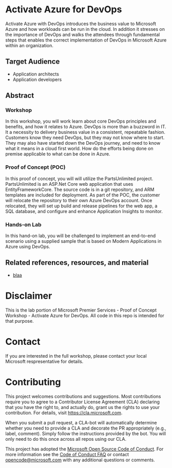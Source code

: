 # Activate Azure for DevOps
Activate Azure with DevOps introduces the business value to Microsoft Azure and how workloads can be run in the cloud. In addition it stresses on the importance of DevOps and walks the attendees through fundamental steps that enables the correct implementation of DevOps in Microsoft Azure within an organization.

## Target Audience

- Application architects
- Application developers

## Abstract

### Workshop

In this workshop, you will work learn about core DevOps principles and benefits, and how it relates to Azure. DevOps is more than a buzzword in IT. It a necessity to delivery business value in a consistent, repeatable fashion. Customers know they need DevOps, but they may not know where to start. They may also have started down the DevOps journey, and need to know what it means in a cloud first world. How do the efforts being done on premise applicable to what can be done in Azure.

### Proof of Concept (POC)

In this proof of concept, you will will utilize the PartsUnlimited project. PartsUnlimited is an ASP.Net Core web application that uses EntityFrameworkCore. The source code is in a git repository, and ARM templates are included for deployment. As part of the POC, the customer will relocate the repository to their own Azure DevOps account. Once relocated, they will set up build and release pipelines for the web app, a SQL database, and configure and enhance Application Insights to monitor.

### Hands-on Lab

In this hand-on lab, you will be challenged to implement an end-to-end scenario using a supplied sample that is based on Modern Applications in Azure using DevOps.  

## Related references, resources, and material

- [blaa](blaa)

# Disclaimer

This is the lab portion of Microsoft Premier Services - Proof of Concept Workshop - Activate Azure for DevOps. All code in this repo is intended for that purpose.

# Contact 

If you are interested in the full workshop, please contact your local Microsoft respresentative for details.

# Contributing

This project welcomes contributions and suggestions.  Most contributions require you to agree to a
Contributor License Agreement (CLA) declaring that you have the right to, and actually do, grant us
the rights to use your contribution. For details, visit https://cla.microsoft.com.

When you submit a pull request, a CLA-bot will automatically determine whether you need to provide
a CLA and decorate the PR appropriately (e.g., label, comment). Simply follow the instructions
provided by the bot. You will only need to do this once across all repos using our CLA.

This project has adopted the [Microsoft Open Source Code of Conduct](https://opensource.microsoft.com/codeofconduct/).
For more information see the [Code of Conduct FAQ](https://opensource.microsoft.com/codeofconduct/faq/) or
contact [opencode@microsoft.com](mailto:opencode@microsoft.com) with any additional questions or comments.
